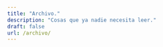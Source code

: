 ```yaml
---
title: "Archivo."
description: "Cosas que ya nadie necesita leer."
draft: false
url: /archivo/
---
```



